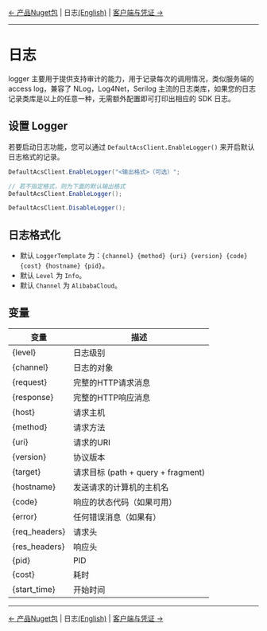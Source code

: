 [← 产品Nuget包](5-Packages-CN.md) | 日志[(English)](6-Log-EN.md) | [客户端与凭证 →](7-Client-CN.md)
***

# 日志
logger 主要用于提供支持审计的能力，用于记录每次的调用情况，类似服务端的 access log，兼容了 NLog，Log4Net，Serilog 主流的日志类库，如果您的日志记录类库是以上的任意一种，无需额外配置即可打印出相应的 SDK 日志。

## 设置 Logger
若要启动日志功能，您可以通过 `DefaultAcsClient.EnableLogger()` 来开启默认日志格式的记录。

```csharp
DefaultAcsClient.EnableLogger("<输出格式>（可选）";

// 若不指定格式，则为下面的默认输出格式
DefaultAcsClient.EnableLogger();

DefaultAcsClient.DisableLogger();
```

## 日志格式化
- 默认 `LoggerTemplate` 为：`{channel} {method} {uri} {version} {code} {cost} {hostname} {pid}`。
- 默认 `Level` 为 `Info`。
- 默认 `Channel` 为 `AlibabaCloud`。

## 变量

| 变量      |   描述       |
|----------|-------------|
| {level}     | 日志级别 |
| {channel}     | 日志的对象 |
| {request}     | 完整的HTTP请求消息 |
| {response}     | 完整的HTTP响应消息 |
| {host}     | 请求主机 |
| {method}     | 请求方法 |
| {uri}     | 请求的URI |
| {version}     | 协议版本 |
| {target}     | 请求目标 (path + query + fragment) |
| {hostname}     | 发送请求的计算机的主机名 |
| {code}     | 响应的状态代码（如果可用） |
| {error}     | 任何错误消息（如果有） |
| {req_headers}     | 请求头 |
| {res_headers}     | 响应头 |
| {pid}     | PID |
| {cost}     | 耗时 |
| {start_time}     | 开始时间 |

***
[← 产品Nuget包](5-Packages-CN.md) | 日志[(English)](6-Log-EN.md) | [客户端与凭证 →](7-Client-CN.md)